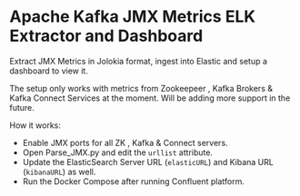 # Apache Kafka JMX Metrics ELK Extractor and Dashboard
Extract JMX Metrics in Jolokia format, ingest into Elastic and setup a dashboard to view it.

The setup only works with metrics from Zookeepeer , Kafka Brokers & Kafka Connect Services at the moment.
Will be adding more support in the future. 

How it works:
* Enable JMX ports for all ZK , Kafka & Connect servers. 
* Open Parse_JMX.py and edit the `urllist` attribute.
* Update the ElasticSearch Server URL (`elasticURL`) and Kibana URL (`kibanaURL`) as well.
* Run the Docker Compose after running Confluent platform.